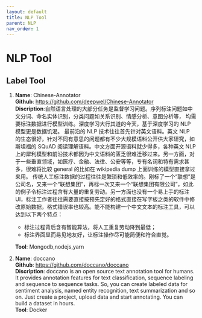 ```yaml
---
layout: default
title: NLP Tool
parent: NLP
nav_order: 1
---
```


# NLP Tool
## Label Tool
1. **Name**: Chinese-Annotator  
   **Github**: https://github.com/deepwel/Chinese-Annotator  
   **Discription**:自然语言处理的大部分任务是监督学习问题。序列标注问题如中文分词、命名实体识别，分类问题如关系识别、情感分析、意图分析等， 均需要标注数据进行模型训练。深度学习大行其道的今天，基于深度学习的 NLP 模型更是数据饥渴。
   最前沿的 NLP 技术往往首先针对英文语料。英文 NLP 的生态很好，针对不同有意思的问题都有不少大规模语料公开供大家研究，如斯坦福的 SQuAD 阅读理解语料。中文方面开源语料就少得多，各种英文 NLP 上的犀利模型和前沿技术都因为中文语料的匮乏很难迁移过来。另一方面，对于一些垂直领域，如医疗、金融、法律、公安等等，专有名词和特有需求甚多，很难将比较 general 的比如在 wikipedia dump 上面训练的模型直接拿过来用。
   传统人工标注数据的过程往往是繁琐和低效率的。刚标了一个“联想”是公司名，又来一个“联想集团”，再标一次又来一个“联想集团有限公司”，如此的例子令标注过程含有大量的重复劳动。另一方面也没有一个易上手的标注 UI，标注工作者往往需要直接按预先定好的格式直接在写字板之类的软件中修改原始数据，格式错误率也较高。能不能构建一个中文文本的标注工具，可以达到以下两个特点：  
   - 标注过程背后含有智能算法，将人工重复劳动降到最低；
   - 标注界面显而易见地友好，让标注操作尽可能简便和符合直觉。 
   
   **Tool**: Mongodb,nodejs,yarn  

2. **Name**: doccano  
   **Github**: https://github.com/doccano/doccano  
   **Discription**: doccano is an open source text annotation tool for humans. It provides annotation features for text classification, sequence labeling and sequence to sequence tasks. So, you can create labeled data for sentiment analysis, named entity recognition, text summarization and so on. Just create a project, upload data and start annotating. You can build a dataset in hours.  
   **Tool**: Docker


